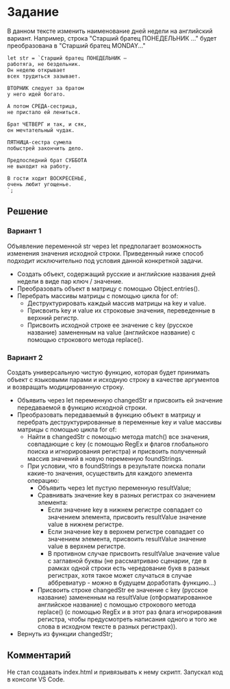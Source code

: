 # Задание

В данном тексте изменить наименование дней недели на английский вариант. Например, строка "Старший братец ПОНЕДЕЛЬНИК ..." будет преобразована в "Старший братец MONDAY..."

```
let str = `Старший братец ПОНЕДЕЛЬНИК –
работяга, не бездельник.
Он неделю открывает
всех трудиться зазывает.

ВТОРНИК следует за братом
у него идей богато.

А потом СРЕДА-сестрица,
не пристало ей лениться.

Брат ЧЕТВЕРГ и так, и сяк,
он мечтательный чудак.

ПЯТНИЦА-сестра сумела
побыстрей закончить дело.

Предпоследний брат СУББОТА
не выходит на работу.

В гости ходит ВОСКРЕСЕНЬЕ,
очень любит угощенье.
`;
```

## Решение

### Вариант 1

Объявление переменной str через let предполагает возможность изменения значения исходной строки. Приведенный ниже способ подходит исключительно под условия данной конкретной задачи.

- Создать объект, содержащий русские и английские названия дней недели в виде пар ключ / значение.
- Преобразовать объект в матрицу с помощью Object.entries().
- Перебрать массивы матрицы с помощью цикла for of:
  - Деструктурировать каждый массив матрицы на key и value.
  - Присвоить key и value их строковые значения, переведенные в верхний регистр.
  - Присвоить исходной строке ее значение с key (русское название) замененным на value (английское название) с помощью строкового метода replace().

### Вариант 2

Создать универсальную чистую функцию, которая будет принимать объект с языковыми парами и исходную строку в качестве аргументов и возвращать модицированную строку.

- Объявить через let переменную changedStr и присвоить ей значение передаваемой в функцию исходной строки.
- Преобразовать передаваемый в функцию объект в матрицу и перебрать деструктурированные в переменные key и value массивы матрицы с помощью цикла for of:
  - Найти в changedStr с помощью метода match() все значения, совпадающие с key (с помощью RegEx и флагов глобального поиска и игнорирования регистра) и присвоить полученный массив значений в новую переменную foundStrings.
  - При условии, что в foundStrings в результате поиска попали какие-то значения, осуществить для каждого элемента операцию:
    - Объявить через let пустую переменную resultValue;
    - Сравнивать значение key в разных регистрах со значением элемента:
      - Если значение key в нижнем регистре совпадает со значением элемента, присвоить resultValue значение value в нижнем регистре.
      - Если значение key в верхнем регистре совпадает со значением элемента, присвоить resultValue значение value в верхнем регистре.
      - В противном случае присвоить resultValue значение value с заглавной буквы (не рассматриваю сценарии, где в рамках одной строки есть чередование букв в разных регистрах, хотя такое может случаться в случае аббревиатур - можно в будущем доработать функцию...)
    - Присвоить строке changedStr ее значение с key (русское название) замененным на resultValue (отформатированное английское название) с помощью строкового метода replace() (с помощью RegEx и в этот раз флага игнорирования регистра, чтобы предусмотреть написания одного и того же слова в исходном тексте в разных регистрах)).
- Вернуть из функции changedStr;

## Комментарий

Не стал создавать index.html и привязывать к нему скрипт. Запускал код в консоли VS Code.
